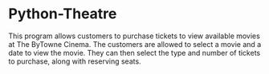# Python-Theatre
This program allows customers to purchase tickets to view available movies at The ByTowne Cinema. The customers are allowed to select a movie and a date to view the movie. They can then select the type and number of tickets to purchase, along with reserving seats.
